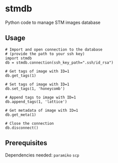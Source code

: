# stmdb
Python code to manage STM images database

Usage
-----

```
# Import and open connection to the database
# (provide the path to your ssh key)
import stmdb
db = stmdb.connection(ssh_key_path=".ssh/id_rsa")

# Get tags of image with ID=1
db.get_tags(1)

# Set tags of image with ID=1
db.set_tags(1, 'honeycomb')

# Append tags to image with ID=1
db.append_tags(1, 'lattice')

# Get metadata of image with ID=1
db.get_meta(1)

# Close the connection
db.disconnect()
```

Prerequisites
-------------
Dependencies needed:
``paramiko``
``scp``
